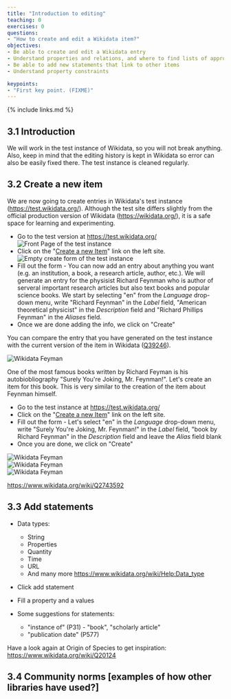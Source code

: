 ```yaml
---
title: "Introduction to editing"
teaching: 0
exercises: 0
questions:
- "How to create and edit a Wikidata item?"
objectives:
- Be able to create and edit a Wikidata entry
- Understand properties and relations, and where to find lists of approved properties and relations
- Be able to add new statements that link to other items
- Understand property constraints

keypoints:
- "First key point. (FIXME)"
---
```



{% include links.md %}

## 3.1 Introduction

We will work in the test instance of Wikidata, so you will not break anything. Also, keep in mind that the editing history is kept in Wikidata so error can also be easily fixed there. The test instance is cleaned regularly.

## 3.2 Create a new item

We are now going to create entries in Wikidata's test instance (https://test.wikidata.org/). Although the test site differs slightly from the official production version of Wikidata (https://wikidata.org/), it is a safe space for learning and experimenting.

- Go to the test version at https://test.wikidata.org/
![Front Page of the test instance](../fig/Screenshot_test_instance_front_page.png)
- Click on the "[Create a new Item](https://test.wikidata.org/wiki/Special:NewItem)" link on the left site.
![Empty create form of the test instance](../fig/Screenshot_test_instance_empty_create_page.png)
- Fill out the form - You can now add an entry about anything you want (e.g. an institution, a book, a research article, author, etc.). We will generate an entry for the physisist Richard Feynman who is author of serveral important research articles but also text books and popular science books. We start by selecting "en" from the *Language* drop-down menu, write "Richard Feynman" in the *Label* field, "American theoretical physicist" in the *Description* field and "Richard Phillips Feynman" in the *Aliases* field.
- Once we are done adding the info, we click on "Create"

You can compare the entry that you have generated on the test instance with the current version of the item in Wikidata ([Q39246](https://www.wikidata.org/wiki/Q39246)).

![Wikidata Feyman](../fig/Screenshot_Wikidata_Richard_Feynman_excerpt.png)

One of the most famous books written by Richard Feyman is his autobiobliography "Surely You're Joking, Mr. Feynman!". Let's create an item for this book. This is very similar to the creation of the item about Feynman himself.

- Go to the test instance at https://test.wikidata.org/
- Click on the "[Create a new Item](https://test.wikidata.org/wiki/Special:NewItem)" link on the left site.
- Fill out the form - Let's select "en" in the *Language* drop-down menu, write "Surely You're Joking, Mr. Feynman!" in the *Label* field, "book by Richard Feynman" in the *Description* field and leave the *Alias* field blank
- Once you are done, we click on "Create"
 
![Wikidata Feyman](../fig/Screenshot_test_instance_create_Joking.png)  
![Wikidata Feyman](../fig/Screenshot_test_instance_Joking_fresh.png)  
![Wikidata Feyman](../fig/Screenshot_Wikidata_Joking.png)  

https://www.wikidata.org/wiki/Q2743592


## 3.3 Add statements

- Data types: 
    - String
    - Properties
    - Quantity
    - Time
    - URL
    - And many more https://www.wikidata.org/wiki/Help:Data_type

- Click add statement
- Fill a property and a values

- Some suggestions for statements:
    - "instance of" (P31) - "book", "scholarly article"
    - "publication date" (P577) 

Have a look again at Origin of Species to get inspiration: https://www.wikidata.org/wiki/Q20124

## 3.4 Community norms [examples of how other libraries have used?]

